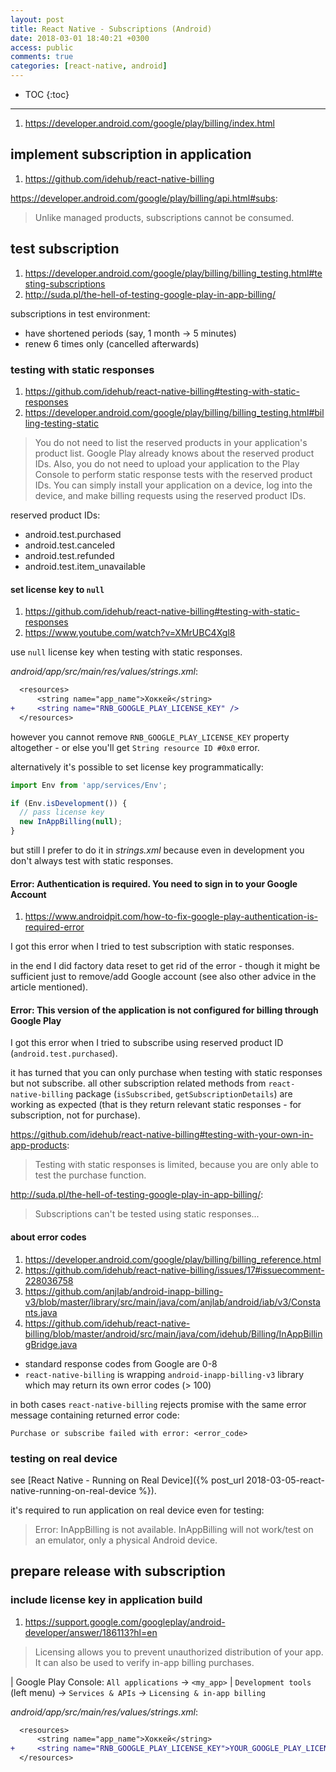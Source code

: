 ```yaml
---
layout: post
title: React Native - Subscriptions (Android)
date: 2018-03-01 18:40:21 +0300
access: public
comments: true
categories: [react-native, android]
---
```


<!-- more -->

* TOC
{:toc}
<hr>

1. <https://developer.android.com/google/play/billing/index.html>

implement subscription in application
-------------------------------------

1. <https://github.com/idehub/react-native-billing>

<https://developer.android.com/google/play/billing/api.html#subs>:

> Unlike managed products, subscriptions cannot be consumed.

test subscription
-----------------

1. <https://developer.android.com/google/play/billing/billing_testing.html#testing-subscriptions>
2. <http://suda.pl/the-hell-of-testing-google-play-in-app-billing/>

subscriptions in test environment:

- have shortened periods (say, 1 month → 5 minutes)
- renew 6 times only (cancelled afterwards)

### testing with static responses

1. <https://github.com/idehub/react-native-billing#testing-with-static-responses>
2. <https://developer.android.com/google/play/billing/billing_testing.html#billing-testing-static>

> You do not need to list the reserved products in your application's product list.
> Google Play already knows about the reserved product IDs. Also, you do not need
> to upload your application to the Play Console to perform static response tests
> with the reserved product IDs. You can simply install your application on a device,
> log into the device, and make billing requests using the reserved product IDs.

reserved product IDs:

- android.test.purchased
- android.test.canceled
- android.test.refunded
- android.test.item_unavailable

#### set license key to `null`

1. <https://github.com/idehub/react-native-billing#testing-with-static-responses>
2. <https://www.youtube.com/watch?v=XMrUBC4Xgl8>

use `null` license key when testing with static responses.

_android/app/src/main/res/values/strings.xml_:

```diff
  <resources>
      <string name="app_name">Хоккей</string>
+     <string name="RNB_GOOGLE_PLAY_LICENSE_KEY" />
  </resources>
```

however you cannot remove `RNB_GOOGLE_PLAY_LICENSE_KEY` property
altogether - or else you'll get `String resource ID #0x0` error.

alternatively it's possible to set license key programmatically:

```javascript
import Env from 'app/services/Env';

if (Env.isDevelopment()) {
  // pass license key
  new InAppBilling(null);
}
```

but still I prefer to do it in _strings.xml_ because even in development
you don't always test with static responses.

#### Error: Authentication is required. You need to sign in to your Google Account

1. <https://www.androidpit.com/how-to-fix-google-play-authentication-is-required-error>

I got this error when I tried to test subscription with static responses.

in the end I did factory data reset to get rid of the error - though it might
be sufficient just to remove/add Google account (see also other advice in the
article mentioned).

#### Error: This version of the application is not configured for billing through Google Play

I got this error when I tried to subscribe using reserved product ID
(`android.test.purchased`).

it has turned that you can only purchase when testing with static responses but
not subscribe. all other subscription related methods from `react-native-billing`
package (`isSubscribed`, `getSubscriptionDetails`) are working as expected (that
is they return relevant static responses - for subscription, not for purchase).

<https://github.com/idehub/react-native-billing#testing-with-your-own-in-app-products>:

> Testing with static responses is limited, because you are only able to test
> the purchase function.

<http://suda.pl/the-hell-of-testing-google-play-in-app-billing/>:

> Subscriptions can't be tested using static responses...

#### about error codes

1. <https://developer.android.com/google/play/billing/billing_reference.html>
2. <https://github.com/idehub/react-native-billing/issues/17#issuecomment-228036758>
3. <https://github.com/anjlab/android-inapp-billing-v3/blob/master/library/src/main/java/com/anjlab/android/iab/v3/Constants.java>
4. <https://github.com/idehub/react-native-billing/blob/master/android/src/main/java/com/idehub/Billing/InAppBillingBridge.java>

- standard response codes from Google are 0-8
- `react-native-billing` is wrapping `android-inapp-billing-v3` library
  which may return its own error codes (> 100)

in both cases `react-native-billing` rejects promise with the same error
message containing returned error code:

```
Purchase or subscribe failed with error: <error_code>
```

### testing on real device

see [React Native - Running on Real Device]({% post_url 2018-03-05-react-native-running-on-real-device %}).

it's required to run application on real device even for testing:

> Error: InAppBilling is not available. InAppBilling will not work/test on
> an emulator, only a physical Android device.

prepare release with subscription
---------------------------------

### include license key in application build

1. <https://support.google.com/googleplay/android-developer/answer/186113?hl=en>

> Licensing allows you to prevent unauthorized distribution of your app.
> It can also be used to verify in-app billing purchases.

| Google Play Console: `All applications` → `<my_app>`
| `Development tools` (left menu) → `Services & APIs` → `Licensing & in-app billing`

_android/app/src/main/res/values/strings.xml_:

```diff
  <resources>
      <string name="app_name">Хоккей</string>
+     <string name="RNB_GOOGLE_PLAY_LICENSE_KEY">YOUR_GOOGLE_PLAY_LICENSE_KEY_HERE</string>
  </resources>
```
